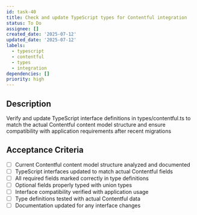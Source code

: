```yaml
---
id: task-40
title: Check and update TypeScript types for Contentful integration
status: To Do
assignee: []
created_date: '2025-07-12'
updated_date: '2025-07-12'
labels:
  - typescript
  - contentful
  - types
  - integration
dependencies: []
priority: high
---
```


## Description

Verify and update TypeScript interface definitions in types/contentful.ts to match the actual Contentful content model structure and ensure compatibility with application requirements after recent migrations

## Acceptance Criteria

- [ ] Current Contentful content model structure analyzed and documented
- [ ] TypeScript interfaces updated to match actual Contentful fields
- [ ] All required fields marked correctly in type definitions
- [ ] Optional fields properly typed with union types
- [ ] Interface compatibility verified with application usage
- [ ] Type definitions tested with actual Contentful data
- [ ] Documentation updated for any interface changes
